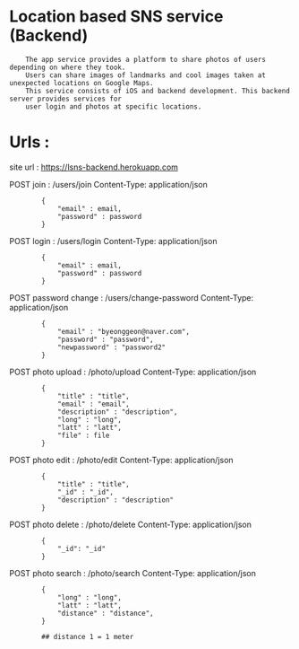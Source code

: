 
# Location based SNS service (Backend)
        
        The app service provides a platform to share photos of users depending on where they took. 
        Users can share images of landmarks and cool images taken at unexpected locations on Google Maps. 
        This service consists of iOS and backend development. This backend server provides services for 
        user login and photos at specific locations.
        
        
# Urls :

site url : https://lsns-backend.herokuapp.com

POST join : /users/join
            Content-Type: application/json

            {
                "email" : email,
                "password" : password
            }

POST login : /users/login
            Content-Type: application/json

            {
                "email" : email,
                "password" : password
            }

POST password change : /users/change-password
            Content-Type: application/json

            {
                "email" : "byeonggeon@naver.com",
                "password" : "password",
                "newpassword" : "password2"
            }



POST photo upload : /photo/upload
            Content-Type: application/json

            {
                "title" : "title",
                "email" : "email",
                "description" : "description",
                "long" : "long",
                "latt" : "latt",
                "file" : file
            }

POST photo edit : /photo/edit
            Content-Type: application/json

            {
                "title" : "title",
                "_id" : "_id",
                "description" : "description"
            }

POST photo delete : /photo/delete
            Content-Type: application/json

            {
                "_id": "_id"
            }

POST photo search : /photo/search
            Content-Type: application/json

            {
                "long" : "long",
                "latt" : "latt",
                "distance" : "distance",
            }

            ## distance 1 = 1 meter
      


